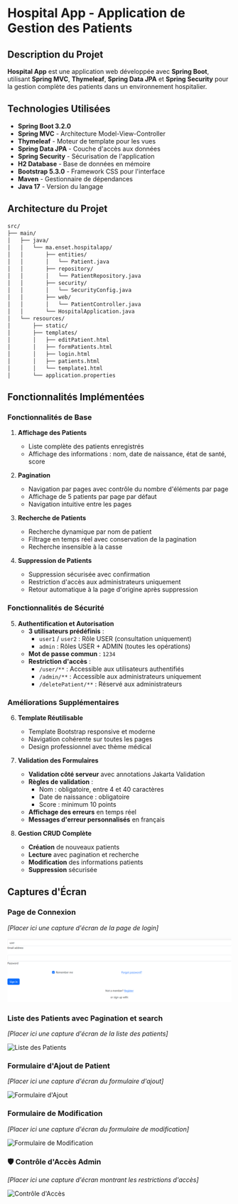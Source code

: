 # Hospital App - Application de Gestion des Patients

##  Description du Projet

**Hospital App** est une application web développée avec **Spring Boot**, utilisant **Spring MVC**, **Thymeleaf**, **Spring Data JPA** et **Spring Security** pour la gestion complète des patients dans un environnement hospitalier.

##  Technologies Utilisées

- **Spring Boot 3.2.0**
- **Spring MVC** - Architecture Model-View-Controller
- **Thymeleaf** - Moteur de template pour les vues
- **Spring Data JPA** - Couche d'accès aux données
- **Spring Security** - Sécurisation de l'application
- **H2 Database** - Base de données en mémoire
- **Bootstrap 5.3.0** - Framework CSS pour l'interface
- **Maven** - Gestionnaire de dépendances
- **Java 17** - Version du langage

##  Architecture du Projet

```
src/
├── main/
│   ├── java/
│   │   └── ma.enset.hospitalapp/
│   │       ├── entities/
│   │       │   └── Patient.java
│   │       ├── repository/
│   │       │   └── PatientRepository.java
│   │       ├── security/
│   │       │   └── SecurityConfig.java
│   │       ├── web/
│   │       │   └── PatientController.java
│   │       └── HospitalApplication.java
│   └── resources/
│       ├── static/
│       ├── templates/
│       │   ├── editPatient.html
│       │   ├── formPatients.html
│       │   ├── login.html
│       │   ├── patients.html
│       │   └── template1.html
│       └── application.properties
```

##  Fonctionnalités Implémentées

###  Fonctionnalités de Base

1. **Affichage des Patients**
   - Liste complète des patients enregistrés
   - Affichage des informations : nom, date de naissance, état de santé, score

2. **Pagination**
   - Navigation par pages avec contrôle du nombre d'éléments par page
   - Affichage de 5 patients par page par défaut
   - Navigation intuitive entre les pages

3. **Recherche de Patients**
   - Recherche dynamique par nom de patient
   - Filtrage en temps réel avec conservation de la pagination
   - Recherche insensible à la casse

4. **Suppression de Patients**
   - Suppression sécurisée avec confirmation
   - Restriction d'accès aux administrateurs uniquement
   - Retour automatique à la page d'origine après suppression

###  Fonctionnalités de Sécurité

5. **Authentification et Autorisation**
   - **3 utilisateurs prédéfinis** :
     - `user1` / `user2` : Rôle USER (consultation uniquement)
     - `admin` : Rôles USER + ADMIN (toutes les opérations)
   - **Mot de passe commun** : `1234`
   - **Restriction d'accès** :
     - `/user/**` : Accessible aux utilisateurs authentifiés
     - `/admin/**` : Accessible aux administrateurs uniquement
     - `/deletePatient/**` : Réservé aux administrateurs

###  Améliorations Supplémentaires

6. **Template Réutilisable**
   - Template Bootstrap responsive et moderne
   - Navigation cohérente sur toutes les pages
   - Design professionnel avec thème médical

7. **Validation des Formulaires**
   - **Validation côté serveur** avec annotations Jakarta Validation
   - **Règles de validation** :
     - Nom : obligatoire, entre 4 et 40 caractères
     - Date de naissance : obligatoire
     - Score : minimum 10 points
   - **Affichage des erreurs** en temps réel
   - **Messages d'erreur personnalisés** en français

8. **Gestion CRUD Complète**
   - **Création** de nouveaux patients
   - **Lecture** avec pagination et recherche
   - **Modification** des informations patients
   - **Suppression** sécurisée

##  Captures d'Écran

###  Page de Connexion
*[Placer ici une capture d'écran de la page de login]*

![Page de Login](img/login.png)

###  Liste des Patients avec Pagination et search
*[Placer ici une capture d'écran de la liste des patients]*

![Liste des Patients](images/search.png)



###  Formulaire d'Ajout de Patient
*[Placer ici une capture d'écran du formulaire d'ajout]*

![Formulaire d'Ajout](images/add.png)

### Formulaire de Modification
*[Placer ici une capture d'écran du formulaire de modification]*

![Formulaire de Modification](images/edit.png)
### 🛡️ Contrôle d'Accès Admin
*[Placer ici une capture d'écran montrant les restrictions d'accès]*

![Contrôle d'Accès](images/admin.png)


